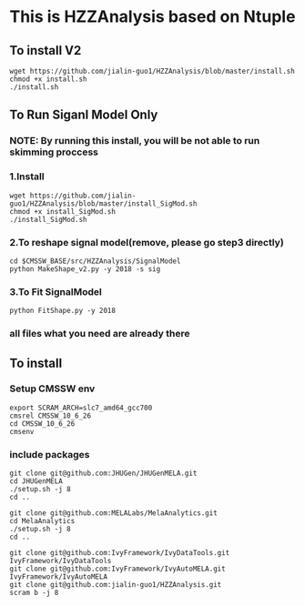 # This is HZZAnalysis based on Ntuple

## To install V2
```shell
wget https://github.com/jialin-guo1/HZZAnalysis/blob/master/install.sh
chmod +x install.sh
./install.sh
```
## To Run Siganl Model Only
### NOTE: By running this install, you will be not able to run skimming proccess
### 1.Install
```shell
wget https://github.com/jialin-guo1/HZZAnalysis/blob/master/install_SigMod.sh
chmod +x install_SigMod.sh
./install_SigMod.sh
```
### 2.To reshape signal model(remove, please go step3 directly)
```shell
cd $CMSSW_BASE/src/HZZAnalysis/SignalModel
python MakeShape_v2.py -y 2018 -s sig
```
### 3.To Fit SignalModel
```shell
python FitShape.py -y 2018
```
### all files what you need are already there

## To install
### Setup CMSSW env
```shell
export SCRAM_ARCH=slc7_amd64_gcc700
cmsrel CMSSW_10_6_26
cd CMSSW_10_6_26
cmsenv
```
### include packages
```shell
git clone git@github.com:JHUGen/JHUGenMELA.git
cd JHUGenMELA
./setup.sh -j 8
cd ..

git clone git@github.com:MELALabs/MelaAnalytics.git
cd MelaAnalytics
./setup.sh -j 8
cd ..

git clone git@github.com:IvyFramework/IvyDataTools.git IvyFramework/IvyDataTools
git clone git@github.com:IvyFramework/IvyAutoMELA.git IvyFramework/IvyAutoMELA
git clone git@github.com:jialin-guo1/HZZAnalysis.git
scram b -j 8 
